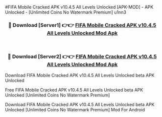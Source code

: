 #FIFA Mobile Cracked APK v10.4.5 All Levels Unlocked [APK-MOD] - APK Unlocked - [Unlimited Coins No Watermark Premium] u1nn3



<div align="center">

<h3>🔴 Download [Server1] 👉👉 <a href="https://momento.my/?title=FIFA_Mobile_Cracked_APK_v10.4.5_All_Levels_Unlocked">FIFA Mobile Cracked APK v10.4.5 All Levels Unlocked Mod Apk</a></h3><br>

<h3>🔴 Download [Server2] 👉👉 <a href="https://momento.my/?title=FIFA_Mobile_Cracked_APK_v10.4.5_All_Levels_Unlocked">FIFA Mobile Cracked APK v10.4.5 All Levels Unlocked Mod Apk</a></h3>
</div>



Download FIFA Mobile Cracked APK v10.4.5 All Levels Unlocked beta APK Unlocked

Free FIFA Mobile Cracked APK v10.4.5 All Levels Unlocked beta APK Unlocked [Unlimited Coins No Watermark Premium]

Download FIFA Mobile Cracked APK v10.4.5 All Levels Unlocked beta APK Unlocked [Unlimited Coins No Watermark Premium] Mod For Android
